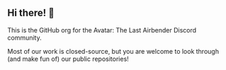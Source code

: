 ## Hi there! :wave:

This is the GitHub org for the Avatar: The Last Airbender Discord community.

Most of our work is closed-source, but you are welcome to look through (and make fun of) our public repositories!
